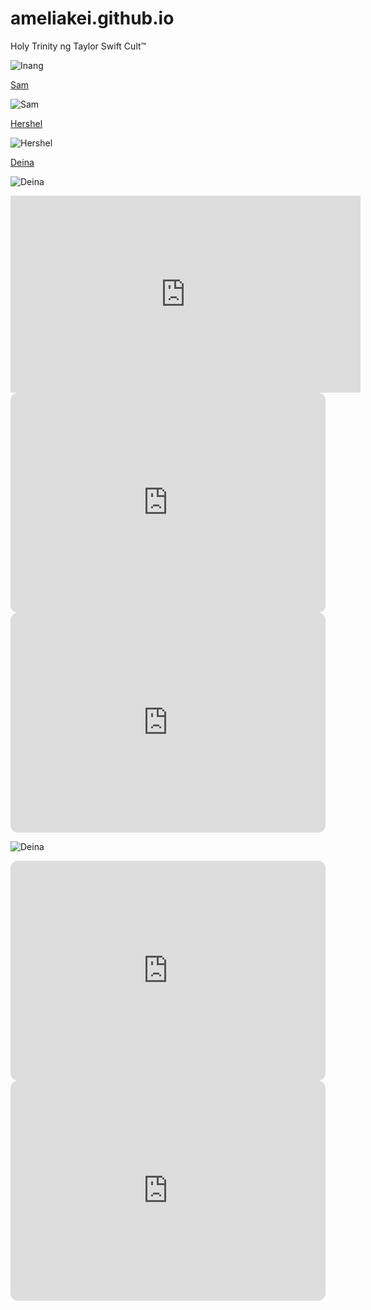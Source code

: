 # ameliakei.github.io
Holy Trinity ng Taylor Swift Cult™

![Inang](https://images.news18.com/ibnlive/uploads/2022/03/taylor-swift-5-16487067013x2.png?impolicy=website&width=510&height=356)

[Sam](https://www.youtube.com/watch?v=GX3X9PmQOHY)

![Sam](https://scontent.fwnp1-1.fna.fbcdn.net/v/t1.15752-9/325233291_904213614357934_6769152940956787350_n.jpg?_nc_cat=110&ccb=1-7&_nc_sid=ae9488&_nc_eui2=AeE4XobHA_ya0jUv1zzumtCGlHFxL5jiCpOUcXEvmOIKk4Dg3x7BHx-RHtgh-a-MaO-q7pvJHr6_ExrVt76nU2CG&_nc_ohc=8kjk01EigE4AX__hQik&_nc_ht=scontent.fwnp1-1.fna&oh=03_AdTPvS-kkslF04XCPUQBGgROjrpFMs_olr4hxU7WZI62Vg&oe=64131C35)

[Hershel](https://www.youtube.com/watch?v=O25nxiYuYbU)

![Hershel](https://scontent.fwnp1-1.fna.fbcdn.net/v/t1.15752-9/325193762_1287502902093035_3575670442843188664_n.jpg?_nc_cat=102&ccb=1-7&_nc_sid=ae9488&_nc_eui2=AeF5LWBew4TYiXkS7K0LUgDn57TBO41ZnbTntME7jVmdtEoHZtwiVMEc0dohQ1bZuqfDBDHd9A_YrAzYWE8HITqi&_nc_ohc=e-y_8JoK8AUAX-A1CIM&_nc_ht=scontent.fwnp1-1.fna&oh=03_AdSwdsLEJ8PWSpPbSZzz8sllBaSlrDgiLInRnh9Jktiqvw&oe=64130FAE)

[Deina](https://www.youtube.com/watch?v=W025XJSqV4A)

![Deina](https://scontent.fmnl25-3.fna.fbcdn.net/v/t1.15752-9/325645876_1323417238201945_861837754750450145_n.jpg?_nc_cat=106&ccb=1-7&_nc_sid=ae9488&_nc_eui2=AeE0QLpJQg91uXiVtVKO_0O0PNu7I2Kr6GQ827sjYqvoZOqj-x4Cm4CaEM5Eyci-RhuCgoynhzMNZBBhAyUi87WH&_nc_ohc=sbsGvIUQkCQAX-GAWKK&tn=crWrz45-F1IxkcIJ&_nc_ht=scontent.fmnl25-3.fna&oh=03_AdRWHIEIen7zBFt_ekS6stwon5xeu6rks7Z-gUD2cgevqQ&oe=63ED5755)

<iframe width="560" height="315" src="https://www.youtube.com/embed/y-WHM4IKnts?start=4" title="YouTube video player" frameborder="0" allow="accelerometer; autoplay; clipboard-write; encrypted-media; gyroscope; picture-in-picture; web-share" allowfullscreen></iframe>

<iframe style="border-radius:12px" src="https://open.spotify.com/embed/album/1pzvBxYgT6OVwJLtHkrdQK?utm_source=generator" width="100%" height="352" frameBorder="0" allowfullscreen="" allow="autoplay; clipboard-write; encrypted-media; fullscreen; picture-in-picture" loading="lazy"></iframe>

<iframe style="border-radius:12px" src="https://open.spotify.com/embed/playlist/0xUHLMSbQcrt1cz0uWs3XX?utm_source=generator" width="100%" height="352" frameBorder="0" allowfullscreen="" allow="autoplay; clipboard-write; encrypted-media; fullscreen; picture-in-picture" loading="lazy"></iframe>

![Deina](https://i.pinimg.com/originals/ba/37/e8/ba37e8c333379530adb07f80ce4f23f0.jpg)

<iframe style="border-radius:12px" src="https://open.spotify.com/embed/album/6QtnCAFmqOwR75jOOmU7k9?utm_source=generator" width="100%" height="352" frameBorder="0" allowfullscreen="" allow="autoplay; clipboard-write; encrypted-media; fullscreen; picture-in-picture" loading="lazy"></iframe>

<iframe style="border-radius:12px" src="https://open.spotify.com/embed/album/14hC5eBiPUxdPa90eCzwrR?utm_source=generator" width="100%" height="352" frameBorder="0" allowfullscreen="" allow="autoplay; clipboard-write; encrypted-media; fullscreen; picture-in-picture" loading="lazy"></iframe>
